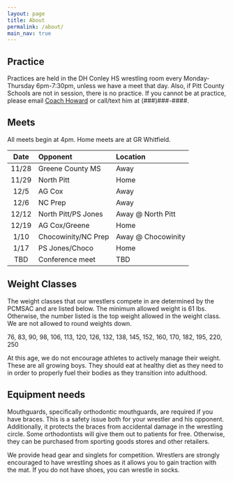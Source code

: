```yaml
---
layout: page
title: About
permalink: /about/
main_nav: true
---
```


## Practice
Practices are held in the DH Conley HS wrestling room every Monday-Thursday 6pm-7:30pm, unless we have a meet that day.  Also, if Pitt County Schools are not in session, there is no practice. If you cannot be at practice, please email [Coach Howard](mailto:garyjhoward04@gmail.com) or call/text him at (###)###-####.

## Meets
All meets begin at 4pm.  Home meets are at GR Whitfield.

| Date  | Opponent            | Location          |
| :---: | :------------------ | :---------------- |
| 11/28 | Greene County MS    | Away              |
| 11/29 | North Pitt          | Home              |
| 12/5  | AG Cox              | Away              |
| 12/6  | NC Prep             | Away              |
| 12/12 | North Pitt/PS Jones | Away @ North Pitt |
| 12/19 | AG Cox/Greene       | Home              |
| 1/10  | Chocowinity/NC Prep | Away @ Chocowinity|
| 1/17  | PS Jones/Choco      | Home              |
|  TBD  | Conference meet     | TBD               |

## Weight Classes
The weight classes that our wrestlers compete in are determined by the PCMSAC and are listed below. The minimum allowed weight is 61 lbs. Otherwise, the number listed is the top weight allowed in the weight class. We are not allowed to round weights down.

76, 83, 90, 98, 106, 113, 120, 126, 132, 138, 145, 152, 160, 170, 182, 195, 220, 250

At this age, we do not encourage athletes to actively manage their weight. These are all growing boys. They should eat at healthy diet as they need to in order to properly fuel their bodies as they transition into adulthood.

## Equipment needs

Mouthguards, specifically orthodontic mouthguards, are required if you have braces. This is a safety issue both for your wrestler and his opponent. Additionally, it protects the braces from accidental damage in the wrestling circle. Some orthodontists will give them out to patients for free. Otherwise, they can be purchased from sporting goods stores and other retailers.

We provide head gear and singlets for competition. Wrestlers are strongly encouraged to have wrestling shoes as it allows you to gain traction with the mat. If you do not have shoes, you can wrestle in socks.



